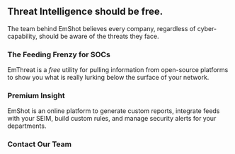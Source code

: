 ## Threat Intelligence should be free.
The team behind EmShot believes every company, regardless of cyber-capability, should be aware of the threats they face.


### The Feeding Frenzy for SOCs
EmThreat is a *free* utility for pulling information from open-source platforms to show you what is really lurking below the surface of your network. 


### Premium Insight
EmShot is an online platform to generate custom reports, integrate feeds with your SEIM, build custom rules, and manage security alerts for your departments. 

### Contact Our Team


